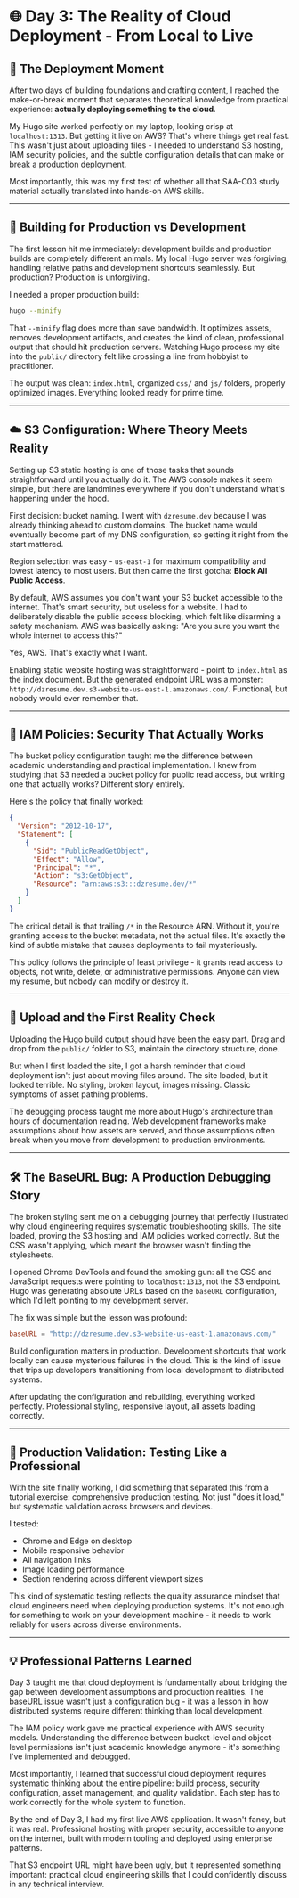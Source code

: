 # 🌐 Day 3: The Reality of Cloud Deployment - From Local to Live

## 🎯 The Deployment Moment

After two days of building foundations and crafting content, I reached the make-or-break moment that separates theoretical knowledge from practical experience: **actually deploying something to the cloud**.

My Hugo site worked perfectly on my laptop, looking crisp at `localhost:1313`. But getting it live on AWS? That's where things get real fast. This wasn't just about uploading files - I needed to understand S3 hosting, IAM security policies, and the subtle configuration details that can make or break a production deployment.

Most importantly, this was my first test of whether all that SAA-C03 study material actually translated into hands-on AWS skills.

---

## 🔨 Building for Production vs Development

The first lesson hit me immediately: development builds and production builds are completely different animals. My local Hugo server was forgiving, handling relative paths and development shortcuts seamlessly. But production? Production is unforgiving.

I needed a proper production build:

```bash
hugo --minify
```

That `--minify` flag does more than save bandwidth. It optimizes assets, removes development artifacts, and creates the kind of clean, professional output that should hit production servers. Watching Hugo process my site into the `public/` directory felt like crossing a line from hobbyist to practitioner.

The output was clean: `index.html`, organized `css/` and `js/` folders, properly optimized images. Everything looked ready for prime time.

---

## ☁️ S3 Configuration: Where Theory Meets Reality

Setting up S3 static hosting is one of those tasks that sounds straightforward until you actually do it. The AWS console makes it seem simple, but there are landmines everywhere if you don't understand what's happening under the hood.

First decision: bucket naming. I went with `dzresume.dev` because I was already thinking ahead to custom domains. The bucket name would eventually become part of my DNS configuration, so getting it right from the start mattered.

Region selection was easy - `us-east-1` for maximum compatibility and lowest latency to most users. But then came the first gotcha: **Block All Public Access**.

By default, AWS assumes you don't want your S3 bucket accessible to the internet. That's smart security, but useless for a website. I had to deliberately disable the public access blocking, which felt like disarming a safety mechanism. AWS was basically asking: "Are you sure you want the whole internet to access this?"

Yes, AWS. That's exactly what I want.

Enabling static website hosting was straightforward - point to `index.html` as the index document. But the generated endpoint URL was a monster: `http://dzresume.dev.s3-website-us-east-1.amazonaws.com/`. Functional, but nobody would ever remember that.

---

## 🔐 IAM Policies: Security That Actually Works

The bucket policy configuration taught me the difference between academic understanding and practical implementation. I knew from studying that S3 needed a bucket policy for public read access, but writing one that actually works? Different story entirely.

Here's the policy that finally worked:

```json
{
  "Version": "2012-10-17",
  "Statement": [
    {
      "Sid": "PublicReadGetObject",
      "Effect": "Allow",
      "Principal": "*",
      "Action": "s3:GetObject",
      "Resource": "arn:aws:s3:::dzresume.dev/*"
    }
  ]
}
```

The critical detail is that trailing `/*` in the Resource ARN. Without it, you're granting access to the bucket metadata, not the actual files. It's exactly the kind of subtle mistake that causes deployments to fail mysteriously.

This policy follows the principle of least privilege - it grants read access to objects, not write, delete, or administrative permissions. Anyone can view my resume, but nobody can modify or destroy it.

---

## 🚀 Upload and the First Reality Check

Uploading the Hugo build output should have been the easy part. Drag and drop from the `public/` folder to S3, maintain the directory structure, done.

But when I first loaded the site, I got a harsh reminder that cloud deployment isn't just about moving files around. The site loaded, but it looked terrible. No styling, broken layout, images missing. Classic symptoms of asset pathing problems.

The debugging process taught me more about Hugo's architecture than hours of documentation reading. Web development frameworks make assumptions about how assets are served, and those assumptions often break when you move from development to production environments.

---

## 🛠️ The BaseURL Bug: A Production Debugging Story

The broken styling sent me on a debugging journey that perfectly illustrated why cloud engineering requires systematic troubleshooting skills. The site loaded, proving the S3 hosting and IAM policies worked correctly. But the CSS wasn't applying, which meant the browser wasn't finding the stylesheets.

I opened Chrome DevTools and found the smoking gun: all the CSS and JavaScript requests were pointing to `localhost:1313`, not the S3 endpoint. Hugo was generating absolute URLs based on the `baseURL` configuration, which I'd left pointing to my development server.

The fix was simple but the lesson was profound:

```toml
baseURL = "http://dzresume.dev.s3-website-us-east-1.amazonaws.com/"
```

Build configuration matters in production. Development shortcuts that work locally can cause mysterious failures in the cloud. This is the kind of issue that trips up developers transitioning from local development to distributed systems.

After updating the configuration and rebuilding, everything worked perfectly. Professional styling, responsive layout, all assets loading correctly.

---

## 🧪 Production Validation: Testing Like a Professional

With the site finally working, I did something that separated this from a tutorial exercise: comprehensive production testing. Not just "does it load," but systematic validation across browsers and devices.

I tested:
- Chrome and Edge on desktop
- Mobile responsive behavior
- All navigation links
- Image loading performance
- Section rendering across different viewport sizes

This kind of systematic testing reflects the quality assurance mindset that cloud engineers need when deploying production systems. It's not enough for something to work on your development machine - it needs to work reliably for users across diverse environments.

---

## 💡 Professional Patterns Learned

Day 3 taught me that cloud deployment is fundamentally about bridging the gap between development assumptions and production realities. The baseURL issue wasn't just a configuration bug - it was a lesson in how distributed systems require different thinking than local development.

The IAM policy work gave me practical experience with AWS security models. Understanding the difference between bucket-level and object-level permissions isn't just academic knowledge anymore - it's something I've implemented and debugged.

Most importantly, I learned that successful cloud deployment requires systematic thinking about the entire pipeline: build process, security configuration, asset management, and quality validation. Each step has to work correctly for the whole system to function.

By the end of Day 3, I had my first live AWS application. It wasn't fancy, but it was real. Professional hosting with proper security, accessible to anyone on the internet, built with modern tooling and deployed using enterprise patterns.

That S3 endpoint URL might have been ugly, but it represented something important: practical cloud engineering skills that I could confidently discuss in any technical interview.
